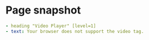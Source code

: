 # Page snapshot

```yaml
- heading "Video Player" [level=1]
- text: Your browser does not support the video tag.
```